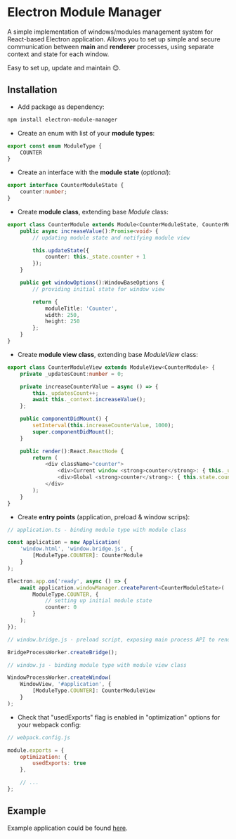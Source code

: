 # Electron Module Manager

A simple implementation of windows/modules management system for React-based Electron application.
Allows you to set up simple and secure communication between **main** and **renderer** processes, using separate context and state for each window.

Easy to set up, update and maintain 😊.

## Installation

- Add package as dependency:

```bash
npm install electron-module-manager
```

- Create an enum with list of your **module types**:

```typescript
export const enum ModuleType {
    COUNTER
}

```

- Create an interface with the **module state** (_optional_):

```typescript
export interface CounterModuleState {
    counter:number;
}
```

- Create **module class**, extending base _Module_ class:

```typescript
export class CounterModule extends Module<CounterModuleState, CounterModuleView> {
    public async increaseValue():Promise<void> {
        // updating module state and notifying module view

        this.updateState({
            counter: this._state.counter + 1
        });
    }

    public get windowOptions():WindowBaseOptions {
        // providing initial state for window view

        return {
            moduleTitle: 'Counter',
            width: 250,
            height: 250
        };
    }
}
```

- Create **module view class**, extending base _ModuleView_ class:

```typescript jsx
export class CounterModuleView extends ModuleView<CounterModule> {
    private _updatesCount:number = 0;

    private increaseCounterValue = async () => {
        this._updatesCount++;
        await this._context.increaseValue();
    };

    public componentDidMount() {
        setInterval(this.increaseCounterValue, 1000);
        super.componentDidMount();
    }

    public render():React.ReactNode {
        return (
            <div className="counter">
                <div>Current window <strong>counter</strong>: { this._updatesCount }</div>
                <div>Global <strong>counter</strong>: { this.state.counter }</div>
            </div>
        );
    }
}
```

- Create **entry points** (application, preload & window scrips):

```typescript
// application.ts - binding module type with module class

const application = new Application(
    'window.html', 'window.bridge.js', {
        [ModuleType.COUNTER]: CounterModule
    }
);

Electron.app.on('ready', async () => {
    await application.windowManager.createParent<CounterModuleState>(
        ModuleType.COUNTER, {
            // setting up initial module state
            counter: 0
        }
    );
});
```

```typescript
// window.bridge.js - preload script, exposing main process API to renderer 

BridgeProcessWorker.createBridge();
```

```typescript
// window.js - binding module type with module view class

WindowProcessWorker.createWindow(
    WindowView, '#application', {
        [ModuleType.COUNTER]: CounterModuleView
    }
);
```

- Check that "usedExports" flag is enabled in "optimization" options for your webpack config:

```javascript
// webpack.config.js

module.exports = {
    optimization: {
        usedExports: true
    },

    // ...
};
```

## Example

Example application could be found [here](https://github.com/dmn-chumak/electron-module-manager/tree/master/example).
